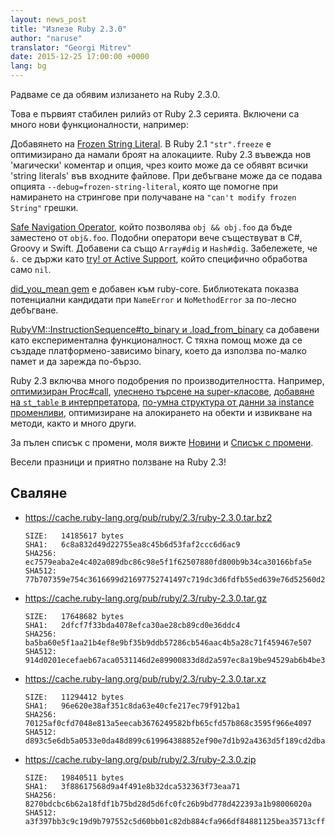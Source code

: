 ```yaml
---
layout: news_post
title: "Излезе Ruby 2.3.0"
author: "naruse"
translator: "Georgi Mitrev"
date: 2015-12-25 17:00:00 +0000
lang: bg
---
```


Радваме се да обявим излизането на Ruby 2.3.0.

Това е първият стабилен рилийз от Ruby 2.3 серията. Включени са много нови
функционалности, например:

Добавянето на [Frozen String Literal](
https://bugs.ruby-lang.org/issues/11473). В Ruby 2.1 `"str".freeze`
е оптимизирано да намали броят на алокациите. Ruby 2.3 въвежда
нов 'магически' коментар и опция, чрез които може да се обявят всички
'string literals' във входните файлове. При дебъгване може да се подава
опцията `--debug=frozen-string-literal`, която ще помогне при намирането
на стрингове при получаване на `"can't modify frozen String"` грешки.

[Safe Navigation Operator]( https://bugs.ruby-lang.org/issues/11537),
който позволява
`obj && obj.foo` да бъде заместено от `obj&.foo`. Подобни оператори
вече съществуват в C#, Groovy и Swift. Добавени са също `Array#dig`
и `Hash#dig`. Забележете, че `&.` се държи като
[try! от Active Support](http://api.rubyonrails.org/v4.2.5/classes/Object.html#method-i-try-21),
който специфично обработва само `nil`.

[did_you_mean gem](https://bugs.ruby-lang.org/issues/11252) e добавен
към ruby-core. Библиотеката показва потенциални кандидати при `NameError`
и `NoMethodError` за по-лесно дебъгване.

[RubyVM::InstructionSequence#to_binary и .load_from_binary](https://bugs.ruby-lang.org/issues/11788)
са добавени като експерименталнa функционалност. С тяхна помощ
може да се създаде платформено-зависимо binary,
което да използва по-малко памет и да зарежда по-бързо.

Ruby 2.3 включва много подобрения по производителността. Например,
[оптимизиран Proc#call](https://bugs.ruby-lang.org/issues/11569),
[улеснено търсене на super-класове](https://bugs.ruby-lang.org/issues/11278),
[добавяне на `st_table` в
интерпретатора](https://bugs.ruby-lang.org/issues/11420),
[по-умна структура от данни за instance променливи](https://bugs.ruby-lang.org/issues/11170),
оптимизиране на алокирането на обекти и извикване на методи, както и много
други.

За пълен списък с промени, моля вижте
[Новини](https://github.com/ruby/ruby/blob/v2_3_0/NEWS) и
[Списък с промени](https://github.com/ruby/ruby/blob/v2_3_0/ChangeLog).

Весели празници и приятно ползване на Ruby 2.3!

## Сваляне

* <https://cache.ruby-lang.org/pub/ruby/2.3/ruby-2.3.0.tar.bz2>

      SIZE:   14185617 bytes
      SHA1:   6c8a832d49d22755ea8c45b6d53faf2ccc6d6ac9
      SHA256: ec7579eaba2e4c402a089dbc86c98e5f1f62507880fd800b9b34ca30166bfa5e
      SHA512: 77b707359e754c3616699d21697752741497c719dc3d6fdfb55ed639e76d52560d293ae54cbe5c63be78dc73fbe60f1b8615d704d017bdfe1994aa9747d26a6c

* <https://cache.ruby-lang.org/pub/ruby/2.3/ruby-2.3.0.tar.gz>

      SIZE:   17648682 bytes
      SHA1:   2dfcf7f33bda4078efca30ae28cb89cd0e36ddc4
      SHA256: ba5ba60e5f1aa21b4ef8e9bf35b9ddb57286cb546aac4b5a28c71f459467e507
      SHA512: 914d0201ecefaeb67aca0531146d2e89900833d8d2a597ec8a19be94529ab6b4be367f9b0cee2868b407288896cc14b64d96150223cac0aef8aafc46fc3dd7cc

* <https://cache.ruby-lang.org/pub/ruby/2.3/ruby-2.3.0.tar.xz>

      SIZE:   11294412 bytes
      SHA1:   96e620e38af351c8da63e40cfe217ec79f912ba1
      SHA256: 70125af0cfd7048e813a5eecab3676249582bfb65cfd57b868c3595f966e4097
      SHA512: d893c5e6db5a0533e0da48d899c619964388852ef90e7d1b92a4363d5f189cd2dba32a009581f62b9f42a8e6027975fc3c18b64faf356f5e3ac43a8d69ec5327

* <https://cache.ruby-lang.org/pub/ruby/2.3/ruby-2.3.0.zip>

      SIZE:   19840511 bytes
      SHA1:   3f88617568d9a4f491e8b32dca532363f73eaa71
      SHA256: 8270bdcbc6b62a18fdf1b75bd28d5d6fc0fc26b9bd778d422393a1b98006020a
      SHA512: a3f397bb3c9c19d9b797552c5d60bb01c82db884cfa966df84881125bea35713cffd99f88fb86b271bae72d9cfb09ad9b33838cffcf6365c091459479914fdef

